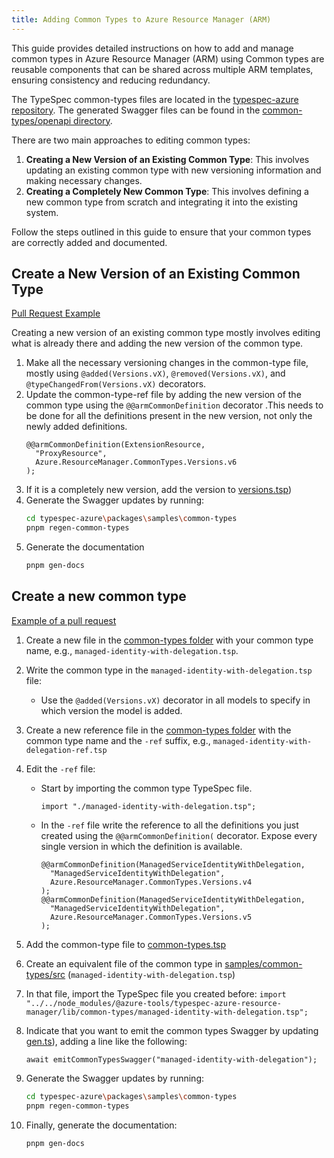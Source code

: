 ```yaml
---
title: Adding Common Types to Azure Resource Manager (ARM)
---
```


This guide provides detailed instructions on how to add and manage common types in Azure Resource Manager (ARM) using Common types are reusable components that can be shared across multiple ARM templates, ensuring consistency and reducing redundancy.

The TypeSpec common-types files are located in the [typespec-azure repository](https://github.com/Azure/typespec-azure/tree/main/packages/typespec-azure-resource-manager/lib/common-types). The generated Swagger files can be found in the [common-types/openapi directory](https://github.com/Azure/typespec-azure/tree/main/packages/samples/common-types/openapi).

There are two main approaches to editing common types:

1. **Creating a New Version of an Existing Common Type**: This involves updating an existing common type with new versioning information and making necessary changes.
2. **Creating a Completely New Common Type**: This involves defining a new common type from scratch and integrating it into the existing system.

Follow the steps outlined in this guide to ensure that your common types are correctly added and documented.

## Create a New Version of an Existing Common Type

[Pull Request Example](https://github.com/Azure/typespec-azure/pull/1689/files)

Creating a new version of an existing common type mostly involves editing what is already there and adding the new version of the common type.

1. Make all the necessary versioning changes in the common-type file, mostly using `@added(Versions.vX)`, `@removed(Versions.vX)`, and `@typeChangedFrom(Versions.vX)` decorators.
2. Update the common-type-ref file by adding the new version of the common type using the `@@armCommonDefinition` decorator .This needs to be done for all the definitions present in the new version, not only the newly added definitions.
   ```typespec
   @@armCommonDefinition(ExtensionResource,
     "ProxyResource",
     Azure.ResourceManager.CommonTypes.Versions.v6
   );
   ```
3. If it is a completely new version, add the version to [versions.tsp](https://github.com/AlitzelMendez/typespec-azure/blob/main/packages/typespec-azure-resource-manager/lib/common-types/versions.tsp))
4. Generate the Swagger updates by running:
   ```bash
   cd typespec-azure\packages\samples\common-types
   pnpm regen-common-types
   ```
5. Generate the documentation
   ```bash
   pnpm gen-docs
   ```

## Create a new common type

[Example of a pull request](https://github.com/Azure/typespec-azure/pull/1505/files)

1. Create a new file in the [common-types folder](https://github.com/Azure/typespec-azure/tree/main/packages/typespec-azure-resource-manager/lib/common-types) with your common type name, e.g., `managed-identity-with-delegation.tsp`.
1. Write the common type in the `managed-identity-with-delegation.tsp` file:
   - Use the `@added(Versions.vX)` decorator in all models to specify in which version the model is added.
1. Create a new reference file in the [common-types folder](https://github.com/Azure/typespec-azure/tree/main/packages/typespec-azure-resource-manager/lib/common-types) with the common type name and the `-ref` suffix, e.g., `managed-identity-with-delegation-ref.tsp`
1. Edit the `-ref` file:
   - Start by importing the common type TypeSpec file.
     ```typespec
     import "./managed-identity-with-delegation.tsp";
     ```
   - In the `-ref` file write the reference to all the definitions you just created using the `@@armCommonDefinition(` decorator. Expose every single version in which the definition is available.

     ```typespec
     @@armCommonDefinition(ManagedServiceIdentityWithDelegation,
       "ManagedServiceIdentityWithDelegation",
       Azure.ResourceManager.CommonTypes.Versions.v4
     );
     @@armCommonDefinition(ManagedServiceIdentityWithDelegation,
       "ManagedServiceIdentityWithDelegation",
       Azure.ResourceManager.CommonTypes.Versions.v5
     );
     ```

1. Add the common-type file to [common-types.tsp](https://github.com/Azure/typespec-azure/blob/main/packages/typespec-azure-resource-manager/lib/common-types/common-types.tsp)
1. Create an equivalent file of the common type in [samples/common-types/src](https://github.com/Azure/typespec-azure/tree/main/packages/samples/common-types/src) (`managed-identity-with-delegation.tsp`)
1. In that file, import the TypeSpec file you created before: `import "../../node_modules/@azure-tools/typespec-azure-resource-manager/lib/common-types/managed-identity-with-delegation.tsp";`
1. Indicate that you want to emit the common types Swagger by updating [gen.ts](https://github.com/Azure/typespec-azure/blob/main/packages/samples/common-types/gen.ts)), adding a line like the following:
   ```typespec
   await emitCommonTypesSwagger("managed-identity-with-delegation");
   ```
1. Generate the Swagger updates by running:
   ```bash
   cd typespec-azure\packages\samples\common-types
   pnpm regen-common-types
   ```
1. Finally, generate the documentation:
   ```bash
   pnpm gen-docs
   ```
